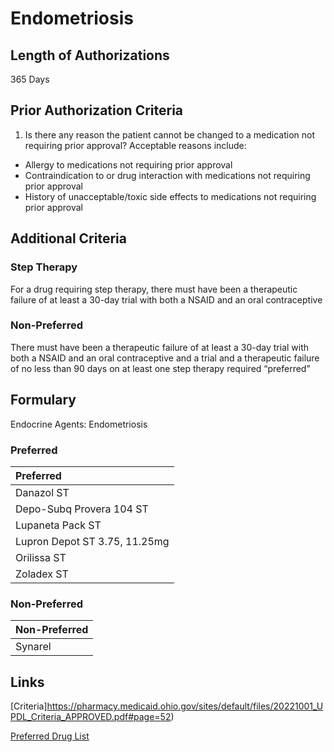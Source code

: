 # Endometriosis

## Length of Authorizations

365 Days

## Prior Authorization Criteria

1. Is there any reason the patient cannot be changed to a medication not requiring prior approval? Acceptable reasons include:

-   Allergy to medications not requiring prior approval
-   Contraindication to or drug interaction with medications not requiring prior approval
-   History of unacceptable/toxic side effects to medications not requiring prior approval

## Additional Criteria

### Step Therapy

For a drug requiring step therapy, there must have been a therapeutic failure of at least a 30-day trial with both a NSAID and an oral contraceptive

### Non-Preferred

There must have been a therapeutic failure of at least a 30-day trial with both a NSAID and an oral contraceptive and a trial and a therapeutic failure of no less than 90 days on at least one step therapy required “preferred”

## Formulary

Endocrine Agents: Endometriosis

### Preferred

| Preferred                     |
| :---------------------------- |
| Danazol ST                    |
| Depo-Subq Provera 104 ST      |
| Lupaneta Pack ST              |
| Lupron Depot ST 3.75, 11.25mg |
| Orilissa ST                   |
| Zoladex ST                    |

### Non-Preferred

| Non-Preferred |
| :------------ |
| Synarel       |

## Links

[Criteria]https://pharmacy.medicaid.ohio.gov/sites/default/files/20221001_UPDL_Criteria_APPROVED.pdf#page=52)

[Preferred Drug List](https://pharmacy.medicaid.ohio.gov/sites/default/files/20221001_UPDL_APPROVED_.pdf#page=21)